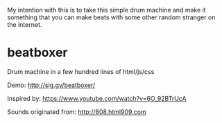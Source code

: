 My intention with this is to take this simple drum machine and make it something that you can make beats with some other random stranger on the internet.



# beatboxer
Drum machine in a few hundred lines of html/js/css

Demo: http://sig.gy/beatboxer/

Inspired by: https://www.youtube.com/watch?v=6O_92BTrUcA

Sounds originated from: http://808.html909.com
